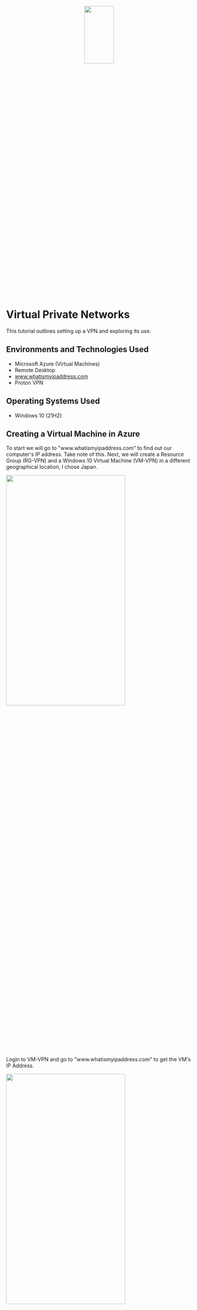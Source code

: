 <p align="center">
<img src="https://imgur.com/6jyO94C.png" height="20%" width="40%">
</p>

<h1>Virtual Private Networks</h1>
This tutorial outlines setting up a VPN and exploring its use.<br />
<p></p>



<h2>Environments and Technologies Used</h2>

- Microsoft Azure (Virtual Machines)
- Remote Desktop
- www.whatismyipaddress.com
- Proton VPN

<h2>Operating Systems Used </h2>

- Windows 10</b> (21H2)


<h2>Creating a Virtual Machine in Azure</h2>
<p></p>
To start we will go to "www.whatismyipaddress.com" to find out our computer's IP address. Take note of this. Next, we will create a Resource Group (RG-VPN) and a Windows 10 Virtual Machine (VM-VPN) in a different geographical location, I chose Japan.
<p>
<img src="https://imgur.com/AEsXKHx.png" height="40%" width="80%">
<p></p>
Login to VM-VPN and go to "www.whatismyipaddress.com" to get the VM's IP Address.
<p>
<img src="https://imgur.com/AFYRUFv.png" height="40%" width="80%">
<p></p>

<h2>Signing Up for ProtonVPN and Testing Connection</h2>
<p></p>
Back on our computer, we will sign up for ProtonVPN. Once we are signed up we will download the ProtonVPN client on VM-VPN.
<p>
<img src="https://imgur.com/z47PphN.png" height="40%" width="80%">
<p></p>
Now we will connect to the VPN server in a different country, I chose The Netherlands.
<p>
<img src="https://imgur.com/SoZMt2c.png" height="40%" width="80%">
<p></p>
Open a browser and go to "www.whatismyipaddress.com" again and we can observe our IP address has changed to a location in The Netherlands.
<p>
<img src="https://imgur.com/USM2X7x.png" height="40%" width="80%">
<p></p>
Now when we go to websites such as "www.google.com" or "www.amazon.com" the computer assumes we are in The Netherlands and shows us the content for that country in Dutch.
<p>
<img src="https://imgur.com/0Tq8yR4.png" height="40%" width="80%"><img src="https://imgur.com/knsYzmx.png" height="40%" width="80%">
